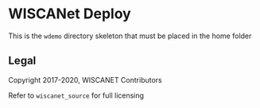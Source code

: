 # WISCANet Deploy

This is the `wdemo` directory skeleton that must be placed in the home folder

## Legal
Copyright 2017-2020, WISCANET Contributors

Refer to `wiscanet_source` for full licensing
